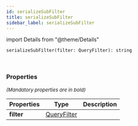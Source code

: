 ```yaml
---
id: serializeSubFilter
title: serializeSubFilter
sidebar_label: serializeSubFilter
---
```


import Details from "@theme/Details"


```tsx
serializeSubFilter(filter: QueryFilter): string
```
<br/>



### Properties

<font size="2"><i>(Mandatory properties are in bold)</i></font>

| Properties | Type | Description |
| --------- | ---- | ----------- |
| **filter** | [QueryFilter](/framework-api/interfaces/QueryFilter.md) |  |


